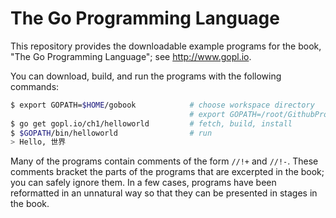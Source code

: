 # The Go Programming Language

This repository provides the downloadable example programs
for the book, "The Go Programming Language"; see <http://www.gopl.io>.

You can download, build, and run the programs with the following commands:

```bash
$ export GOPATH=$HOME/gobook            # choose workspace directory
                                        # export GOPATH=/root/GithubProjects/HelloLanguage/Language/Go/Book/Go程序设计语言
$ go get gopl.io/ch1/helloworld         # fetch, build, install
$ $GOPATH/bin/helloworld                # run
> Hello, 世界
```

Many of the programs contain comments of the form `//!+` and `//!-`.
These comments bracket the parts of the programs that are excerpted in the
book; you can safely ignore them.  In a few cases, programs
have been reformatted in an unnatural way so that they can be presented
in stages in the book.
